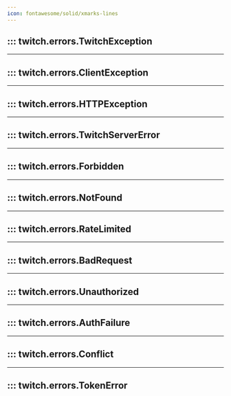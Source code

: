 ```yaml
---
icon: fontawesome/solid/xmarks-lines
---
```


## ::: twitch.errors.TwitchException

---

## ::: twitch.errors.ClientException

---

## ::: twitch.errors.HTTPException

---

## ::: twitch.errors.TwitchServerError

---

## ::: twitch.errors.Forbidden

---

## ::: twitch.errors.NotFound

---

## ::: twitch.errors.RateLimited

---

## ::: twitch.errors.BadRequest

---

## ::: twitch.errors.Unauthorized

---

## ::: twitch.errors.AuthFailure

---

## ::: twitch.errors.Conflict

---

## ::: twitch.errors.TokenError
